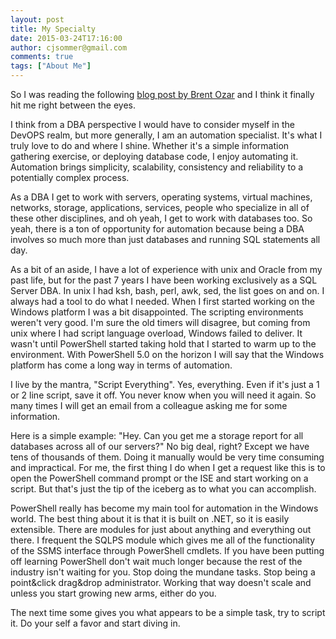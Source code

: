 ```yaml
---
layout: post
title: My Specialty
date: 2015-03-24T17:16:00
author: cjsommer@gmail.com
comments: true
tags: ["About Me"]
---
```

So I was reading the following <a title="blog post by Brent Ozar" href="http://www.brentozar.com/archive/2014/07/career-planning-dbas-next-two-years/?utm_content=buffere6178&amp;utm_medium=social&amp;utm_source=twitter.com&amp;utm_campaign=buffer" target="_blank">blog post by Brent Ozar</a> and I think it finally hit me right between the eyes.
 
I think from a DBA perspective I would have to consider myself in the DevOPS realm, but more generally, I am an automation specialist. It's what I truly love to do and where I shine. Whether it's a simple information gathering exercise, or deploying database code, I enjoy automating it. Automation brings simplicity, scalability, consistency and reliability to a potentially complex process.

As a DBA I get to work with servers, operating systems, virtual machines, networks, storage, applications, services, people who specialize in all of these other disciplines, and oh yeah, I get to work with databases too. So yeah, there is a ton of opportunity for automation because being a DBA involves so much more than just databases and running SQL statements all day.

As a bit of an aside, I have a lot of experience with unix and Oracle from my past life, but for the past 7 years I have been working exclusively as a SQL Server DBA. In unix I had ksh, bash, perl, awk, sed, the list goes on and on. I always had a tool to do what I needed. When I first started working on the Windows platform I was a bit disappointed. The scripting environments weren't very good. I'm sure the old timers will disagree, but coming from unix where I had script language overload, Windows failed to deliver. It wasn't until PowerShell started taking hold that I started to warm up to the environment. With PowerShell 5.0 on the horizon I will say that the Windows platform has come a long way in terms of automation.

I live by the mantra, "Script Everything". Yes, everything. Even if it's just a 1 or 2 line script, save it off. You never know when you will need it again. So many times I will get an email from a colleague asking me for some information.

Here is a simple example: "Hey. Can you get me a storage report for all databases across all of our servers?" No big deal, right? Except we have tens of thousands of them. Doing it manually would be very time consuming and impractical. For me, the first thing I do when I get a request like this is to open the PowerShell command prompt or the ISE and start working on a script. But that's just the tip of the iceberg as to what you can accomplish.

PowerShell really has become my main tool for automation in the Windows world. The best thing about it is that it is built on .NET, so it is easily extensible. There are modules for just about anything and everything out there. I frequent the SQLPS module which gives me all of the functionality of the SSMS interface through PowerShell cmdlets. If you have been putting off learning PowerShell don't wait much longer because the rest of the industry isn't waiting for you. Stop doing the mundane tasks. Stop being a point&amp;click drag&amp;drop administrator. Working that way doesn't scale and unless you start growing new arms, either do you.

The next time some gives you what appears to be a simple task, try to script it. Do your self a favor and start diving in.
